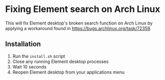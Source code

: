 # Fixing Element search on Arch Linux

This will fix Element desktop's broken search function on Arch Linux by applying a workaround found in https://bugs.archlinux.org/task/72359.

## Installation

1. Run the `install.sh` script
2. Close any running Element desktop processes
3. Wait 10 seconds
4. Reopen Element desktop from your applications menu
